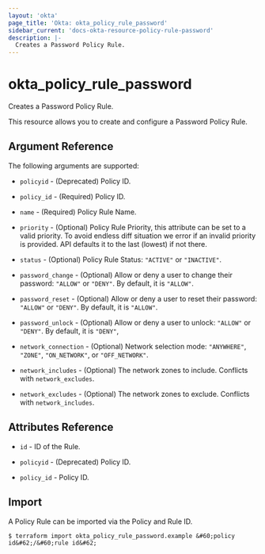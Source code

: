 ```yaml
---
layout: 'okta'
page_title: 'Okta: okta_policy_rule_password'
sidebar_current: 'docs-okta-resource-policy-rule-password'
description: |-
  Creates a Password Policy Rule.
---
```


# okta_policy_rule_password

Creates a Password Policy Rule.

This resource allows you to create and configure a Password Policy Rule.

## Argument Reference

The following arguments are supported:

- `policyid` - (Deprecated) Policy ID.
  
- `policy_id` - (Required) Policy ID.

- `name` - (Required) Policy Rule Name.

- `priority` - (Optional) Policy Rule Priority, this attribute can be set to a valid priority. To avoid endless diff situation we error if an invalid priority is provided. API defaults it to the last (lowest) if not there.

- `status` - (Optional) Policy Rule Status: `"ACTIVE"` or `"INACTIVE"`.

- `password_change` - (Optional) Allow or deny a user to change their password: `"ALLOW"` or `"DENY"`. By default, it is `"ALLOW"`.

- `password_reset` - (Optional) Allow or deny a user to reset their password: `"ALLOW"` or `"DENY"`. By default, it is `"ALLOW"`.

- `password_unlock` - (Optional) Allow or deny a user to unlock: `"ALLOW"` or `"DENY"`. By default, it is `"DENY"`,

- `network_connection` - (Optional) Network selection mode: `"ANYWHERE"`, `"ZONE"`, `"ON_NETWORK"`, or `"OFF_NETWORK"`.

- `network_includes` - (Optional) The network zones to include. Conflicts with `network_excludes`.

- `network_excludes` - (Optional) The network zones to exclude. Conflicts with `network_includes`.

## Attributes Reference

- `id` - ID of the Rule.

- `policyid` - (Deprecated) Policy ID.
  
- `policy_id` - Policy ID.

## Import

A Policy Rule can be imported via the Policy and Rule ID.

```
$ terraform import okta_policy_rule_password.example &#60;policy id&#62;/&#60;rule id&#62;
```

